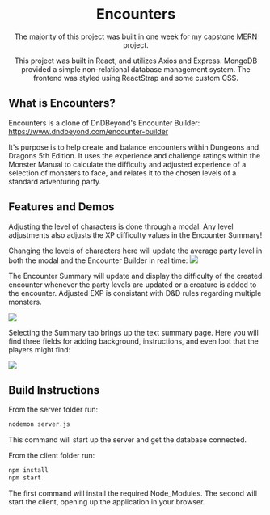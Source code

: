 <div align="center">
  
# Encounters

The majority of this project was built in one week for my capstone MERN project.

This project was built in React, and utilizes Axios and Express. 
MongoDB provided a simple non-relational database management system.
The frontend was styled using ReactStrap and some custom CSS.
  
</div>

## What is Encounters?

Encounters is a clone of DnDBeyond's Encounter Builder: https://www.dndbeyond.com/encounter-builder

It's purpose is to help create and balance encounters within Dungeons and Dragons 5th Edition. 
It uses the experience and challenge ratings within the Monster Manual to calculate the difficulty and adjusted experience of a selection of monsters to face, and relates it to the chosen levels of a standard adventuring party.

## Features and Demos

Adjusting the level of characters is done through a modal. Any level adjustments also adjusts the XP difficulty values in the Encounter Summary!

Changing the levels of characters here will update the average party level in both the modal and the Encounter Builder in real time:
![](EncounterModal.gif)

The Encounter Summary will update and display the difficulty of the created encounter whenever the party levels are updated or a creature is added to the encounter. Adjusted EXP is consistant with D&D rules regarding multiple monsters.

![](EncountersSummary.gif)

Selecting the Summary tab brings up the text summary page. Here you will find three fields for adding background, instructions, and even loot that the players might find:

![](EncountersTextSummary.gif)

## Build Instructions

From the server folder run:
```sh
nodemon server.js
```
This command will start up the server and get the database connected.

From the client folder run:
```sh
npm install
npm start
```
The first command will install the required Node_Modules.
The second will start the client, opening up the application in your browser.
